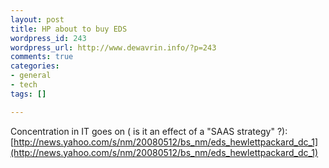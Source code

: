 ```yaml
--- 
layout: post
title: HP about to buy EDS
wordpress_id: 243
wordpress_url: http://www.dewavrin.info/?p=243
comments: true
categories: 
- general
- tech
tags: []

---
```

Concentration in IT goes on ( is it an effect of a "SAAS strategy" ?):[http://news.yahoo.com/s/nm/20080512/bs_nm/eds_hewlettpackard_dc_1](http://news.yahoo.com/s/nm/20080512/bs_nm/eds_hewlettpackard_dc_1)
